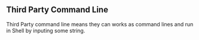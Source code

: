 ## Third Party Command Line

Third Party command line means they can works as command lines and run in Shell by inputing some string.